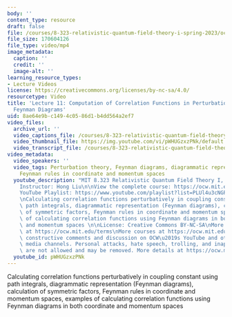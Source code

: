 ```yaml
---
body: ''
content_type: resource
draft: false
file: /courses/8-323-relativistic-quantum-field-theory-i-spring-2023/ocw_8323_lecture11_2023mar13_360p_16_9.mp4
file_size: 170604126
file_type: video/mp4
image_metadata:
  caption: ''
  credit: ''
  image-alt: ''
learning_resource_types:
- Lecture Videos
license: https://creativecommons.org/licenses/by-nc-sa/4.0/
resourcetype: Video
title: 'Lecture 11: Computation of Correlation Functions in Perturbation Theory and
  Feynman Diagrams'
uid: 8ae64e9b-c149-4c05-86d1-b4dd564a2ef7
video_files:
  archive_url: ''
  video_captions_file: /courses/8-323-relativistic-quantum-field-theory-i-spring-2023/1fX48r0-11OmbMe8bqknSoTKZrJtKJ2b4_transcript.webvtt
  video_thumbnail_file: https://img.youtube.com/vi/pWHUGzxzPNk/default.jpg
  video_transcript_file: /courses/8-323-relativistic-quantum-field-theory-i-spring-2023/1fX48r0-11OmbMe8bqknSoTKZrJtKJ2b4_transcript.pdf
video_metadata:
  video_speakers: ''
  video_tags: Perturbation theory, Feynman diagrams, diagrammatic representation,
    Feynman rules in coordinate and momentum spaces
  youtube_description: "MIT 8.323 Relativistic Quantum Field Theory I, Spring 2023\n\
    Instructor: Hong Liu\n\nView the complete course: https://ocw.mit.edu/courses/8-323-relativistic-quantum-field-theory-i-spring-2023/\n\
    YouTube Playlist: https://www.youtube.com/playlist?list=PLUl4u3cNGP61AV6bhf4mB3tCyWQrI_uU5\n\
    \nCalculating correlation functions perturbatively in coupling constant using\
    \ path integrals, diagrammatic representation (Feynman diagrams), calculation\
    \ of symmetric factors, Feynman rules in coordinate and momentum spaces, examples\
    \ of calculating correlation functions using Feynman diagrams in both coordinate\
    \ and momentum spaces \n\nLicense: Creative Commons BY-NC-SA\nMore information\
    \ at https://ocw.mit.edu/terms\nMore courses at https://ocw.mit.edu\n\nWe encourage\
    \ constructive comments and discussion on OCW\u2019s YouTube and other social\
    \ media channels. Personal attacks, hate speech, trolling, and inappropriate comments\
    \ are not allowed and may be removed. More details at https://ocw.mit.edu/comments.\n"
  youtube_id: pWHUGzxzPNk
---
```

Calculating correlation functions perturbatively in coupling constant using path integrals, diagrammatic representation (Feynman diagrams), calculation of symmetric factors, Feynman rules in coordinate and momentum spaces, examples of calculating correlation functions using Feynman diagrams in both coordinate and momentum spaces